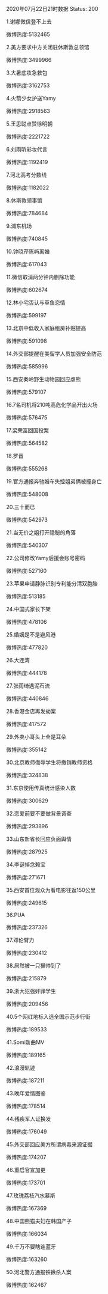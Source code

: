 2020年07月22日21时数据
Status: 200

1.谢娜微信登不上去

微博热度:5132465

2.美方要求中方关闭驻休斯敦总领馆

微博热度:3499966

3.大暑底妆急救包

微博热度:3162753

4.火箭少女护送Yamy

微博热度:2918563

5.王思聪点赞徐明朝

微博热度:2221722

6.刘雨昕彩妆代言

微博热度:1192419

7.河北高考分数线

微博热度:1182022

8.休斯敦领事馆

微博热度:784684

9.浦东机场

微博热度:740845

10.钟晓芹陈屿离婚

微博热度:617043

11.微信取消两分钟内删除功能

微博热度:602674

12.林小宅否认与草鱼恋情

微博热度:599197

13.北京中低收入家庭租房补贴提高

微博热度:591098

14.外交部提醒在美留学人员加强安全防范

微博热度:585996

15.西安秦岭野生动物园回应虐熊

微博热度:579107

16.7名司机将210吨高危化学品开出火场

微博热度:576475

17.梁荣富回国投案

微博热度:564582

18.罗晋

微博热度:555268

19.官方通报奔驰婚车失控姐弟俩被撞身亡

微博热度:548008

20.三十而已

微博热度:542973

21.当无价之姐打开隐秘的角落

微博热度:540307

22.公司修改Yamy后援会账号密码

微博热度:527160

23.苹果申请静脉识别专利能分清双胞胎

微博热度:513185

24.中国式家长下架

微博热度:478106

25.婚姻是不是避风港

微博热度:477820

26.大连湾

微博热度:444178

27.张雨绮遇泥石流

微博热度:440846

28.香港金店再发劫案

微博热度:417572

29.外卖小哥头上全是耳朵

微博热度:355142

30.北京教师侮辱学生将撤销教师资格

微博热度:324838

31.东京使用传真统计感染人数

微博热度:300629

32.恋爱前要不要做背景调查

微博热度:293896

33.山东新省长回应负面舆情

微博热度:287925

34.李诞悼念赖宝

微博热度:271671

35.西安首位观众为看电影往返150公里

微博热度:249615

36.PUA

微博热度:237326

37.邓伦臂力

微博热度:230412

38.居然被一只猫帅到了

微博热度:215879

39.浙大犯强奸罪学生

微博热度:209456

40.5个网红地标入选全国示范步行街

微博热度:189533

41.Somi新曲MV

微博热度:189165

42.浪漫轨迹

微博热度:187211

43.晚年爱情图鉴

微博热度:178514

44.残疾军人证换发

微博热度:176049

45.外交部回应美方所谓病毒来源证据

微博热度:174207

46.重启官宣加更

微博热度:173701

47.玫瑰荔枝汽水慕斯

微博热度:167369

48.中国熊猫夫妇在韩国产子

微博热度:166034

49.千万不要瞎连蓝牙

微博热度:163260

50.河北警方通报铁锹杀人案

微博热度:162467

